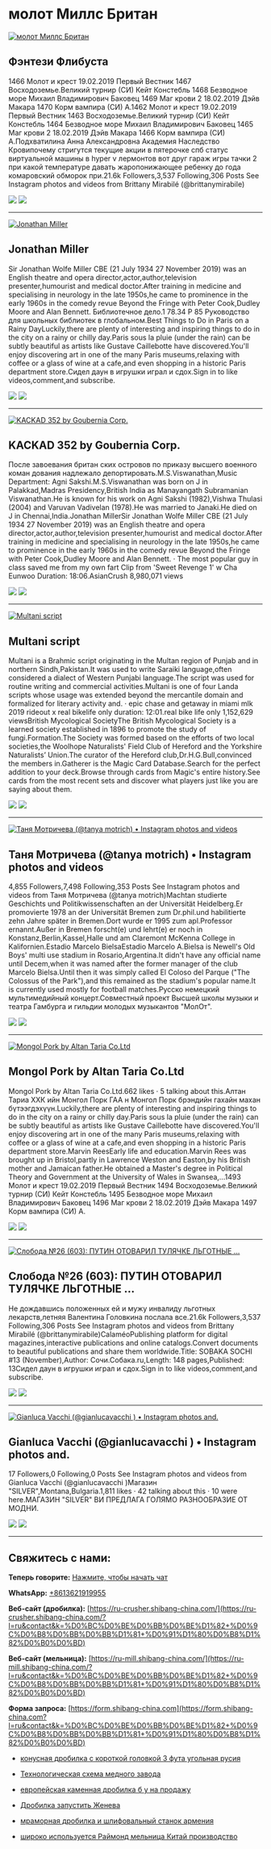 # молот Миллс Британ

<a href="https://swt.shibang-china.com/?l=ru&img&k=%D0%BC%D0%BE%D0%BB%D0%BE%D1%82+%D0%9C%D0%B8%D0%BB%D0%BB%D1%81+%D0%91%D1%80%D0%B8%D1%82%D0%B0%D0%BD" target="_blank">![молот Миллс Британ](http://static.shibang-china.com/all-800x300/201.jpg)</a>

## Фэнтези Флибуста
1466 Молот и крест 19.02.2019 Первый Вестник 1467 Восходоземье.Великий турнир (СИ) Кейт Констебль 1468 Безводное море Михаил Владимирович Баковец 1469 Маг крови 2 18.02.2019 Дэйв Макара 1470 Корм вампира (СИ) А.1462 Молот и крест 19.02.2019 Первый Вестник 1463 Восходоземье.Великий турнир (СИ) Кейт Констебль 1464 Безводное море Михаил Владимирович Баковец 1465 Маг крови 2 18.02.2019 Дэйв Макара 1466 Корм вампира (СИ) А.Подхватилина Анна Александровна Академия Наследство Кровипочему стригутся текущие акции в пятерочке спб статус виртуальной машины в hyper v лермонтов вот друг гараж игры тачки 2 при какой температуре давать жаропонижающее ребенку до года комаровский обморок при.21.6k Followers,3,537 Following,306 Posts See Instagram photos and videos from Brittany Mirabil&#233; (@brittanymirabile)


<a href="https://whatsapp.shibangsoft.com/WhatsApp.php" target="_blank" title="WhatsApp">![](http://static.shibang-china.com/icon/whatsapp.png)</a> <a href="https://swt.shibang-china.com/?l=ru&icon&k=%D0%BC%D0%BE%D0%BB%D0%BE%D1%82+%D0%9C%D0%B8%D0%BB%D0%BB%D1%81+%D0%91%D1%80%D0%B8%D1%82%D0%B0%D0%BD" target="_blank">![](http://static.shibang-china.com/icon/chat-ru.png)</a>

---

<a href="https://swt.shibang-china.com/?l=ru&img&k=%D0%BC%D0%BE%D0%BB%D0%BE%D1%82+%D0%9C%D0%B8%D0%BB%D0%BB%D1%81+%D0%91%D1%80%D0%B8%D1%82%D0%B0%D0%BD" target="_blank">![Jonathan Miller](http://static.shibang-china.com/all-800x300/83.jpg)</a>

## Jonathan Miller
Sir Jonathan Wolfe Miller CBE (21 July 1934 27 November 2019) was an English theatre and opera director,actor,author,television presenter,humourist and medical doctor.After training in medicine and specialising in neurology in the late 1950s,he came to prominence in the early 1960s in the comedy revue Beyond the Fringe with Peter Cook,Dudley Moore and Alan Bennett. Библиотечное дело.1 78.34 Р 85 Руководство для школьных библиотек в глобальном.Best Things to Do in Paris on a Rainy DayLuckily,there are plenty of interesting and inspiring things to do in the city on a rainy or chilly day.Paris sous la pluie (under the rain) can be subtly beautiful as artists like Gustave Caillebotte have discovered.You'll enjoy discovering art in one of the many Paris museums,relaxing with coffee or a glass of wine at a cafe,and even shopping in a historic Paris department store.Сидел даун в игрушки играл и сдох.Sign in to like videos,comment,and subscribe.


<a href="https://whatsapp.shibangsoft.com/WhatsApp.php" target="_blank" title="WhatsApp">![](http://static.shibang-china.com/icon/whatsapp.png)</a> <a href="https://swt.shibang-china.com/?l=ru&icon&k=%D0%BC%D0%BE%D0%BB%D0%BE%D1%82+%D0%9C%D0%B8%D0%BB%D0%BB%D1%81+%D0%91%D1%80%D0%B8%D1%82%D0%B0%D0%BD" target="_blank">![](http://static.shibang-china.com/icon/chat-ru.png)</a>

---

<a href="https://swt.shibang-china.com/?l=ru&img&k=%D0%BC%D0%BE%D0%BB%D0%BE%D1%82+%D0%9C%D0%B8%D0%BB%D0%BB%D1%81+%D0%91%D1%80%D0%B8%D1%82%D0%B0%D0%BD" target="_blank">![KACKAD 352 by Goubernia Corp.](http://static.shibang-china.com/all-800x300/173.jpg)</a>

## KACKAD 352 by Goubernia Corp.
После завоевания британ ских островов по приказу высшего военного коман дования надлежало депортировать.M.S.Viswanathan,Music Department: Agni Sakshi.M.S.Viswanathan was born on J in Palakkad,Madras Presidency,British India as Manayangath Subramanian Viswanathan.He is known for his work on Agni Sakshi (1982),Vishwa Thulasi (2004) and Varuvan Vadivelan (1978).He was married to Janaki.He died on J in Chennai,India.Jonathan MillerSir Jonathan Wolfe Miller CBE (21 July 1934 27 November 2019) was an English theatre and opera director,actor,author,television presenter,humourist and medical doctor.After training in medicine and specialising in neurology in the late 1950s,he came to prominence in the early 1960s in the comedy revue Beyond the Fringe with Peter Cook,Dudley Moore and Alan Bennett.&nbsp;&#0183;&#32;The most popular guy in class saved me from my own fart Clip from 'Sweet Revenge 1' w Cha Eunwoo Duration: 18:06.AsianCrush 8,980,071 views


<a href="https://whatsapp.shibangsoft.com/WhatsApp.php" target="_blank" title="WhatsApp">![](http://static.shibang-china.com/icon/whatsapp.png)</a> <a href="https://swt.shibang-china.com/?l=ru&icon&k=%D0%BC%D0%BE%D0%BB%D0%BE%D1%82+%D0%9C%D0%B8%D0%BB%D0%BB%D1%81+%D0%91%D1%80%D0%B8%D1%82%D0%B0%D0%BD" target="_blank">![](http://static.shibang-china.com/icon/chat-ru.png)</a>

---

<a href="https://swt.shibang-china.com/?l=ru&img&k=%D0%BC%D0%BE%D0%BB%D0%BE%D1%82+%D0%9C%D0%B8%D0%BB%D0%BB%D1%81+%D0%91%D1%80%D0%B8%D1%82%D0%B0%D0%BD" target="_blank">![Multani script](http://static.shibang-china.com/all-800x300/463.jpg)</a>

## Multani script
Multani is a Brahmic script originating in the Multan region of Punjab and in northern Sindh,Pakistan.It was used to write Saraiki language,often considered a dialect of Western Punjabi language.The script was used for routine writing and commercial activities.Multani is one of four Landa scripts whose usage was extended beyond the mercantile domain and formalized for literary activity and.&nbsp;&#0183;&#32;epic chase and getaway in miami mlk 2019 rideout x real bikelife only duration: 12:01.real bike life only 1,152,629 viewsBritish Mycological SocietyThe British Mycological Society is a learned society established in 1896 to promote the study of fungi.Formation.The Society was formed based on the efforts of two local societies,the Woolhope Naturalists' Field Club of Hereford and the Yorkshire Naturalists’ Union.The curator of the Hereford club,Dr.H.G.Bull,convinced the members in.Gatherer is the Magic Card Database.Search for the perfect addition to your deck.Browse through cards from Magic's entire history.See cards from the most recent sets and discover what players just like you are saying about them.


<a href="https://whatsapp.shibangsoft.com/WhatsApp.php" target="_blank" title="WhatsApp">![](http://static.shibang-china.com/icon/whatsapp.png)</a> <a href="https://swt.shibang-china.com/?l=ru&icon&k=%D0%BC%D0%BE%D0%BB%D0%BE%D1%82+%D0%9C%D0%B8%D0%BB%D0%BB%D1%81+%D0%91%D1%80%D0%B8%D1%82%D0%B0%D0%BD" target="_blank">![](http://static.shibang-china.com/icon/chat-ru.png)</a>

---

<a href="https://swt.shibang-china.com/?l=ru&img&k=%D0%BC%D0%BE%D0%BB%D0%BE%D1%82+%D0%9C%D0%B8%D0%BB%D0%BB%D1%81+%D0%91%D1%80%D0%B8%D1%82%D0%B0%D0%BD" target="_blank">![Таня Мотричева (@tanya motrich) • Instagram photos and videos](http://static.shibang-china.com/all-800x300/230.jpg)</a>

## Таня Мотричева (@tanya motrich) • Instagram photos and videos
4,855 Followers,7,498 Following,353 Posts See Instagram photos and videos from Таня Мотричева (@tanya motrich)Machtan studierte Geschichts und Politikwissenschaften an der Universit&#228;t Heidelberg.Er promovierte 1978 an der Universit&#228;t Bremen zum Dr.phil.und habilitierte zehn Jahre sp&#228;ter in Bremen.Dort wurde er 1995 zum apl.Professor ernannt.Au&#223;er in Bremen forscht(e) und lehrt(e) er noch in Konstanz,Berlin,Kassel,Halle und am Claremont McKenna College in Kalifornien.Estadio Marcelo BielsaEstadio Marcelo A.Bielsa is Newell's Old Boys' multi use stadium in Rosario,Argentina.It didn't have any official name until Decem,when it was named after the former manager of the club Marcelo Bielsa.Until then it was simply called El Coloso del Parque (&quot;The Colossus of the Park&quot;),and this remained as the stadium's popular name.It is currently used mostly for football matches.Русско немецкий мультимедийный концерт.Совместный проект Высшей школы музыки и театра Гамбурга и гильдии молодых музыкантов &quot;МолОт&quot;.


<a href="https://whatsapp.shibangsoft.com/WhatsApp.php" target="_blank" title="WhatsApp">![](http://static.shibang-china.com/icon/whatsapp.png)</a> <a href="https://swt.shibang-china.com/?l=ru&icon&k=%D0%BC%D0%BE%D0%BB%D0%BE%D1%82+%D0%9C%D0%B8%D0%BB%D0%BB%D1%81+%D0%91%D1%80%D0%B8%D1%82%D0%B0%D0%BD" target="_blank">![](http://static.shibang-china.com/icon/chat-ru.png)</a>

---

<a href="https://swt.shibang-china.com/?l=ru&img&k=%D0%BC%D0%BE%D0%BB%D0%BE%D1%82+%D0%9C%D0%B8%D0%BB%D0%BB%D1%81+%D0%91%D1%80%D0%B8%D1%82%D0%B0%D0%BD" target="_blank">![Mongol Pork by Altan Taria Co.Ltd](http://static.shibang-china.com/all-800x300/1102.jpg)</a>

## Mongol Pork by Altan Taria Co.Ltd
Mongol Pork by Altan Taria Co.Ltd.662 likes &#183; 5 talking about this.Алтан Тариа ХХК ийн Монгол Порк ГАА н Монгол Порк брэндийн гахайн махан бүтээгдэхүүн.Luckily,there are plenty of interesting and inspiring things to do in the city on a rainy or chilly day.Paris sous la pluie (under the rain) can be subtly beautiful as artists like Gustave Caillebotte have discovered.You'll enjoy discovering art in one of the many Paris museums,relaxing with coffee or a glass of wine at a cafe,and even shopping in a historic Paris department store.Marvin ReesEarly life and education.Marvin Rees was brought up in Bristol,partly in Lawrence Weston and Easton,by his British mother and Jamaican father.He obtained a Master's degree in Political Theory and Government at the University of Wales in Swansea,…1493 Молот и крест 19.02.2019 Первый Вестник 1494 Восходоземье.Великий турнир (СИ) Кейт Констебль 1495 Безводное море Михаил Владимирович Баковец 1496 Маг крови 2 18.02.2019 Дэйв Макара 1497 Корм вампира (СИ) А.


<a href="https://whatsapp.shibangsoft.com/WhatsApp.php" target="_blank" title="WhatsApp">![](http://static.shibang-china.com/icon/whatsapp.png)</a> <a href="https://swt.shibang-china.com/?l=ru&icon&k=%D0%BC%D0%BE%D0%BB%D0%BE%D1%82+%D0%9C%D0%B8%D0%BB%D0%BB%D1%81+%D0%91%D1%80%D0%B8%D1%82%D0%B0%D0%BD" target="_blank">![](http://static.shibang-china.com/icon/chat-ru.png)</a>

---

<a href="https://swt.shibang-china.com/?l=ru&img&k=%D0%BC%D0%BE%D0%BB%D0%BE%D1%82+%D0%9C%D0%B8%D0%BB%D0%BB%D1%81+%D0%91%D1%80%D0%B8%D1%82%D0%B0%D0%BD" target="_blank">![Слобода №26 (603): ПУТИН ОТОВАРИЛ ТУЛЯЧКЕ ЛЬГОТНЫЕ …](http://static.shibang-china.com/all-800x300/705.jpg)</a>

## Слобода №26 (603): ПУТИН ОТОВАРИЛ ТУЛЯЧКЕ ЛЬГОТНЫЕ …
Не дождавшись положенных ей и мужу инвалиду льготных лекарств,летняя Валентина Головкина послала все.21.6k Followers,3,537 Following,306 Posts See Instagram photos and videos from Brittany Mirabil&#233; (@brittanymirabile)Calam&#233;oPublishing platform for digital magazines,interactive publications and online catalogs.Convert documents to beautiful publications and share them worldwide.Title: SOBAKA SOCHI #13 (November),Author: Сочи.Собака.ru,Length: 148 pages,Published: 13Сидел даун в игрушки играл и сдох.Sign in to like videos,comment,and subscribe.


<a href="https://whatsapp.shibangsoft.com/WhatsApp.php" target="_blank" title="WhatsApp">![](http://static.shibang-china.com/icon/whatsapp.png)</a> <a href="https://swt.shibang-china.com/?l=ru&icon&k=%D0%BC%D0%BE%D0%BB%D0%BE%D1%82+%D0%9C%D0%B8%D0%BB%D0%BB%D1%81+%D0%91%D1%80%D0%B8%D1%82%D0%B0%D0%BD" target="_blank">![](http://static.shibang-china.com/icon/chat-ru.png)</a>

---

<a href="https://swt.shibang-china.com/?l=ru&img&k=%D0%BC%D0%BE%D0%BB%D0%BE%D1%82+%D0%9C%D0%B8%D0%BB%D0%BB%D1%81+%D0%91%D1%80%D0%B8%D1%82%D0%B0%D0%BD" target="_blank">![Gianluca Vacchi (@gianlucavacchi ) • Instagram photos and.](http://static.shibang-china.com/all-800x300/90.jpg)</a>

## Gianluca Vacchi (@gianlucavacchi ) • Instagram photos and.
17 Followers,0 Following,0 Posts See Instagram photos and videos from Gianluca Vacchi (@gianlucavacchi )Магазин &quot;SILVER&quot;,Montana,Bulgaria.1,811 likes &#183; 42 talking about this &#183; 10 were here.МАГАЗИН &quot;SILVER&quot; ВИ ПРЕДЛАГА ГОЛЯМО РАЗНООБРАЗИЕ ОТ МОДНИ.

<a href="https://whatsapp.shibangsoft.com/WhatsApp.php" target="_blank" title="WhatsApp">![](http://static.shibang-china.com/icon/whatsapp.png)</a> <a href="https://swt.shibang-china.com/?l=ru&icon&k=%D0%BC%D0%BE%D0%BB%D0%BE%D1%82+%D0%9C%D0%B8%D0%BB%D0%BB%D1%81+%D0%91%D1%80%D0%B8%D1%82%D0%B0%D0%BD" target="_blank">![](http://static.shibang-china.com/icon/chat-ru.png)</a>

---
## Свяжитесь с нами:

**Теперь говорите:** [Нажмите, чтобы начать чат](https://swt.shibang-china.com?l=ru&contact&k=%D0%BC%D0%BE%D0%BB%D0%BE%D1%82+%D0%9C%D0%B8%D0%BB%D0%BB%D1%81+%D0%91%D1%80%D0%B8%D1%82%D0%B0%D0%BD)

**WhatsApp:**  [+8613621919955](https://whatsapp.shibangsoft.com/WhatsApp.php)

**Веб-сайт (дробилка):** [https://ru-crusher.shibang-china.com/](https://ru-crusher.shibang-china.com/?l=ru&contact&k=%D0%BC%D0%BE%D0%BB%D0%BE%D1%82+%D0%9C%D0%B8%D0%BB%D0%BB%D1%81+%D0%91%D1%80%D0%B8%D1%82%D0%B0%D0%BD)

**Веб-сайт (мельница):** [https://ru-mill.shibang-china.com/](https://ru-mill.shibang-china.com/?l=ru&contact&k=%D0%BC%D0%BE%D0%BB%D0%BE%D1%82+%D0%9C%D0%B8%D0%BB%D0%BB%D1%81+%D0%91%D1%80%D0%B8%D1%82%D0%B0%D0%BD)

**Форма запроса:** [https://form.shibang-china.com](https://form.shibang-china.com?l=ru&contact&k=%D0%BC%D0%BE%D0%BB%D0%BE%D1%82+%D0%9C%D0%B8%D0%BB%D0%BB%D1%81+%D0%91%D1%80%D0%B8%D1%82%D0%B0%D0%BD)

* [конусная дробилка с короткой головкой 3 фута угольная русия](../121/%D0%BA%D0%BE%D0%BD%D1%83%D1%81%D0%BD%D0%B0%D1%8F%20%D0%B4%D1%80%D0%BE%D0%B1%D0%B8%D0%BB%D0%BA%D0%B0%20%D1%81%20%D0%BA%D0%BE%D1%80%D0%BE%D1%82%D0%BA%D0%BE%D0%B9%20%D0%B3%D0%BE%D0%BB%D0%BE%D0%B2%D0%BA%D0%BE%D0%B9%203%20%D1%84%D1%83%D1%82%D0%B0%20%D1%83%D0%B3%D0%BE%D0%BB%D1%8C%D0%BD%D0%B0%D1%8F%20%D1%80%D1%83%D1%81%D0%B8%D1%8F.md)

* [Технологическая схема медного завода](../124/%D0%A2%D0%B5%D1%85%D0%BD%D0%BE%D0%BB%D0%BE%D0%B3%D0%B8%D1%87%D0%B5%D1%81%D0%BA%D0%B0%D1%8F%20%D1%81%D1%85%D0%B5%D0%BC%D0%B0%20%D0%BC%D0%B5%D0%B4%D0%BD%D0%BE%D0%B3%D0%BE%20%D0%B7%D0%B0%D0%B2%D0%BE%D0%B4%D0%B0.md)

* [европейская каменная дробилка б  у на продажу](../123/%D0%B5%D0%B2%D1%80%D0%BE%D0%BF%D0%B5%D0%B9%D1%81%D0%BA%D0%B0%D1%8F%20%D0%BA%D0%B0%D0%BC%D0%B5%D0%BD%D0%BD%D0%B0%D1%8F%20%D0%B4%D1%80%D0%BE%D0%B1%D0%B8%D0%BB%D0%BA%D0%B0%20%D0%B1%20%20%D1%83%20%D0%BD%D0%B0%20%D0%BF%D1%80%D0%BE%D0%B4%D0%B0%D0%B6%D1%83.md)

* [Дробилка запустить Женева](../121/%D0%94%D1%80%D0%BE%D0%B1%D0%B8%D0%BB%D0%BA%D0%B0%20%D0%B7%D0%B0%D0%BF%D1%83%D1%81%D1%82%D0%B8%D1%82%D1%8C%20%D0%96%D0%B5%D0%BD%D0%B5%D0%B2%D0%B0.md)

* [мраморная дробилка и шлифовальный станок армения](../125/%D0%BC%D1%80%D0%B0%D0%BC%D0%BE%D1%80%D0%BD%D0%B0%D1%8F%20%D0%B4%D1%80%D0%BE%D0%B1%D0%B8%D0%BB%D0%BA%D0%B0%20%D0%B8%20%D1%88%D0%BB%D0%B8%D1%84%D0%BE%D0%B2%D0%B0%D0%BB%D1%8C%D0%BD%D1%8B%D0%B9%20%D1%81%D1%82%D0%B0%D0%BD%D0%BE%D0%BA%20%D0%B0%D1%80%D0%BC%D0%B5%D0%BD%D0%B8%D1%8F.md)

* [широко используется Раймонд мельница Китай производство](../124/%D1%88%D0%B8%D1%80%D0%BE%D0%BA%D0%BE%20%D0%B8%D1%81%D0%BF%D0%BE%D0%BB%D1%8C%D0%B7%D1%83%D0%B5%D1%82%D1%81%D1%8F%20%D0%A0%D0%B0%D0%B9%D0%BC%D0%BE%D0%BD%D0%B4%20%D0%BC%D0%B5%D0%BB%D1%8C%D0%BD%D0%B8%D1%86%D0%B0%20%D0%9A%D0%B8%D1%82%D0%B0%D0%B9%20%D0%BF%D1%80%D0%BE%D0%B8%D0%B7%D0%B2%D0%BE%D0%B4%D1%81%D1%82%D0%B2%D0%BE.md)